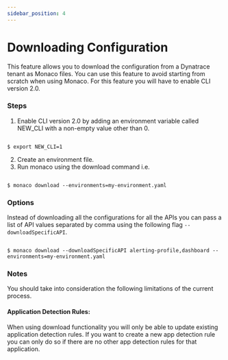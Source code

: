 ```yaml
---
sidebar_position: 4
---
```


# Downloading Configuration

This feature allows you to download the configuration from a Dynatrace tenant as Monaco files. You can use this feature to avoid starting from scratch when using Monaco. For this feature you will have to enable CLI version 2.0.


### Steps

1. Enable CLI version 2.0 by adding an environment variable called NEW_CLI with a non-empty value other than 0. 
```shell title="shell"

$ export NEW_CLI=1

```
2. Create an environment file.
3. Run monaco using the download command i.e.

```shell title="shell"

$ monaco download --environments=my-environment.yaml

```

### Options

Instead of downloading all the configurations for all the APIs you can pass a list of API values separated by comma using the following flag `--downloadSpecificAPI`.

```shell title="shell"

$ monaco download --downloadSpecificAPI alerting-profile,dashboard --environments=my-environment.yaml

```

### Notes

You should take into consideration the following limitations of the current process.

#### Application Detection Rules:

When using download functionality you will only be able to update existing application detection rules. If you want to create a new app detection rule you can only do so if there are no other app detection rules for that application.
